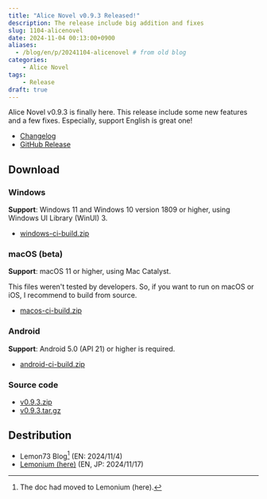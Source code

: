 ```yaml
---
title: "Alice Novel v0.9.3 Released!"
description: The release include big addition and fixes
slug: 1104-alicenovel
date: 2024-11-04 00:13:00+0900
aliases:
  - /blog/en/p/20241104-alicenovel # from old blog
categories:
    - Alice Novel
tags:
    - Release
draft: true
---
```


Alice Novel v0.9.3 is finally here. This release include some new features and a few fixes. Especially, support English is great one!

- [Changelog](https://github.com/AliceNovel/AliceNovel/blob/v0.9.3/docs/CHANGELOG.md#v093)
- [GitHub Release](https://github.com/AliceNovel/AliceNovel/releases/tag/v0.9.3)

## Download

### Windows

**Support**: Windows 11 and Windows 10 version 1809 or higher, using Windows UI Library (WinUI) 3.

- [windows-ci-build.zip](https://github.com/AliceNovel/AliceNovel/releases/download/v0.9.3/windows-ci-build.zip)

### macOS (beta)

**Support**: macOS 11 or higher, using Mac Catalyst.

This files weren't tested by developers. So, if you want to run on macOS or iOS, I recommend to build from source.

- [macos-ci-build.zip](https://github.com/AliceNovel/AliceNovel/releases/download/v0.9.3/macos-ci-build.zip)

### Android

**Support**: Android 5.0 (API 21) or higher is required.

- [android-ci-build.zip](https://github.com/AliceNovel/AliceNovel/releases/download/v0.9.3/android-ci-build.zip)

### Source code

- [v0.9.3.zip](https://github.com/AliceNovel/AliceNovel/archive/refs/tags/v0.9.3.zip)
- [v0.9.3.tar.gz](https://github.com/AliceNovel/AliceNovel/archive/refs/tags/v0.9.3.tar.gz)

## Destribution

- Lemon73 Blog[^new-website] (EN: 2024/11/4)
- [Lemonium (here)](./) (EN, JP: 2024/11/17)

[^new-website]: The doc had moved to Lemonium (here).
